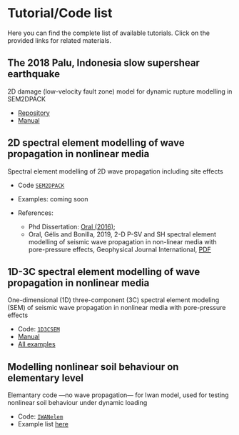# Tutorial/Code list
Here you can find the complete list of available tutorials. Click on the provided links for related materials.


## The 2018 Palu, Indonesia slow supershear earthquake 
2D damage (low-velocity fault zone) model for dynamic rupture modelling in SEM2DPACK

* [Repository](https://github.com/elifo/damaged_fault)
* [Manual](https://github.com/elifo/damaged_fault/blob/master/README.md)


## 2D spectral element modelling of wave propagation in nonlinear media
Spectral element modelling of 2D wave propagation including site effects

* Code [`SEM2DPACK`](https://github.com/jpampuero/sem2dpack/tree/iwan)
* Examples: coming soon
* References: 

    * Phd Dissertation: [Oral (2016)](https://tel.archives-ouvertes.fr/tel-01562279);
    * Oral, Gélis and Bonilla, 2019, 2-D P-SV and SH spectral element modelling of seismic wave propagation in non-linear media with pore-pressure effects, Geophysical Journal International, [PDF](https://eartharxiv.org/repository/view/1954/)


## 1D-3C spectral element modelling of wave propagation in nonlinear media
One-dimensional (1D) three-component (3C) spectral element modeling (SEM) of seismic wave propagation in nonlinear media with pore-pressure effects

* Code: [`1D3CSEM`](https://github.com/elifo/1D3CSEM)
* [Manual](https://github.com/elifo/1D3CSEM/blob/main/MANUAL/manual.pdf)
* [All examples](https://github.com/elifo/1D3CSEM/tree/main/EXAMPLES)


## Modelling nonlinear soil behaviour on elementary level
Elemantary code —no wave propagation— for Iwan model, used for testing nonlinear soil behaviour under dynamic loading

* Code: [`IWANelem`](https://github.com/elifo/IWANelem)
* Example list [here](https://github.com/elifo/IWANelem/blob/master/README.md)


